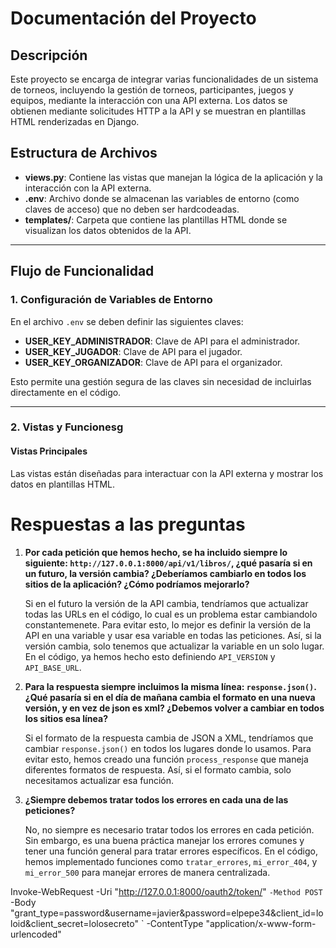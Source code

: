 # Documentación del Proyecto

## Descripción
Este proyecto se encarga de integrar varias funcionalidades de un sistema de torneos, incluyendo la gestión de torneos, participantes, juegos y equipos, mediante la interacción con una API externa. Los datos se obtienen mediante solicitudes HTTP a la API y se muestran en plantillas HTML renderizadas en Django.

## Estructura de Archivos

- **views.py**: Contiene las vistas que manejan la lógica de la aplicación y la interacción con la API externa.
- **.env**: Archivo donde se almacenan las variables de entorno (como claves de acceso) que no deben ser hardcodeadas.
- **templates/**: Carpeta que contiene las plantillas HTML donde se visualizan los datos obtenidos de la API.

---

## **Flujo de Funcionalidad**

### 1. **Configuración de Variables de Entorno**

En el archivo `.env` se deben definir las siguientes claves:

- **USER_KEY_ADMINISTRADOR**: Clave de API para el administrador.
- **USER_KEY_JUGADOR**: Clave de API para el jugador.
- **USER_KEY_ORGANIZADOR**: Clave de API para el organizador.

Esto permite una gestión segura de las claves sin necesidad de incluirlas directamente en el código.

---

### 2. **Vistas y Funciones**g

#### **Vistas Principales**

Las vistas están diseñadas para interactuar con la API externa y mostrar los datos en plantillas HTML.

# Respuestas a las preguntas

1. **Por cada petición que hemos hecho, se ha incluido siempre lo siguiente: `http://127.0.0.1:8000/api/v1/libros/`, ¿qué pasaría si en un futuro, la versión cambia? ¿Deberíamos cambiarlo en todos los sitios de la aplicación? ¿Cómo podríamos mejorarlo?**

   Si en el futuro la versión de la API cambia, tendríamos que actualizar todas las URLs en el código, lo cual es un problema estar cambiandolo constantemenete. Para evitar esto, lo mejor es definir la versión de la API en una variable y usar esa variable en todas las peticiones. Así, si la versión cambia, solo tenemos que actualizar la variable en un solo lugar. En el código, ya hemos hecho esto definiendo `API_VERSION` y `API_BASE_URL`.

2. **Para la respuesta siempre incluimos la misma línea: `response.json()`. ¿Qué pasaría si en el día de mañana cambia el formato en una nueva versión, y en vez de json es xml? ¿Debemos volver a cambiar en todos los sitios esa línea?**

   Si el formato de la respuesta cambia de JSON a XML, tendríamos que cambiar `response.json()` en todos los lugares donde lo usamos. Para evitar esto, hemos creado una función `process_response` que maneja diferentes formatos de respuesta. Así, si el formato cambia, solo necesitamos actualizar esa función.

3. **¿Siempre debemos tratar todos los errores en cada una de las peticiones?**

   No, no siempre es necesario tratar todos los errores en cada petición. Sin embargo, es una buena práctica manejar los errores comunes y tener una función general para tratar errores específicos. En el código, hemos implementado funciones como `tratar_errores`, `mi_error_404`, y `mi_error_500` para manejar errores de manera centralizada.


Invoke-WebRequest -Uri "http://127.0.0.1:8000/oauth2/token/" `
                  -Method POST `
                  -Body "grant_type=password&username=javier&password=elpepe34&client_id=loloid&client_secret=lolosecreto" `
                  -ContentType "application/x-www-form-urlencoded"